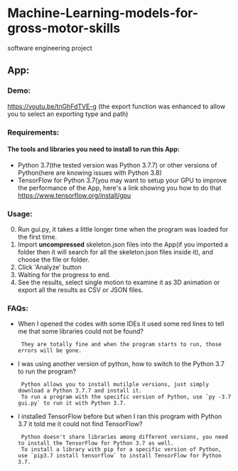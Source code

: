 # Machine-Learning-models-for-gross-motor-skills
software engineering project

## App:
### Demo:
https://youtu.be/tnGhFdTVE-g (the export function was enhanced to allow you to select an exporting type and path)

### Requirements:
#### The tools and libraries you need to install to run this App:
* Python 3.7(the tested version was Python 3.7.7) or other versions of Python(here are knowing issues with Python 3.8)
* TensorFlow for Python 3.7(you may want to setup your GPU to improve the performance of the App, here's a link showing you how to do that https://www.tensorflow.org/install/gpu

### Usage:
0. Run gui.py, it takes a little longer time when the program was loaded for the first time.
1. Import **uncompressed** skeleton.json files into the App(if you imported a folder then it will search for all the skeleton.json files inside it), and choose the file or folder.
2. Click 'Analyze' button
3. Waiting for the progress to end.
4. See the results, select single motion to examine it as 3D animation or export all the results as CSV or JSON files.

### FAQs:
* When I opened the codes with some IDEs it used some red lines to tell me that some libraries could not be found?
  
       They are totally fine and when the program starts to run, those errors will be gone.
         
* I was using another version of python, how to switch to the Python 3.7 to run the program?
  
       Python allows you to install mutilple versions, just simply download a Python 3.7.7 and install it.
       To run a program with the specific version of Python, use `py -3.7 gui.py` to run it with Python 3.7.
         
* I installed TensorFlow before but when I ran this program with Python 3.7 it told me it could not find TensorFlow?
  
       Python doesn't share libraries among different versions, you need to install the TensorFlow for Python 3.7 as well.
       To install a library with pip for a specific version of Python, use `pip3.7 install tensorflow` to install TensorFlow for Python 3.7.


